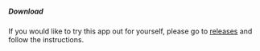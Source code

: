 ##### Download

If you would like to try this app out for yourself, 
please go to [releases](https://github.com/ilin117/ClockIn_ClockOut/releases/tag/v1.0.0) 
and follow the instructions.
